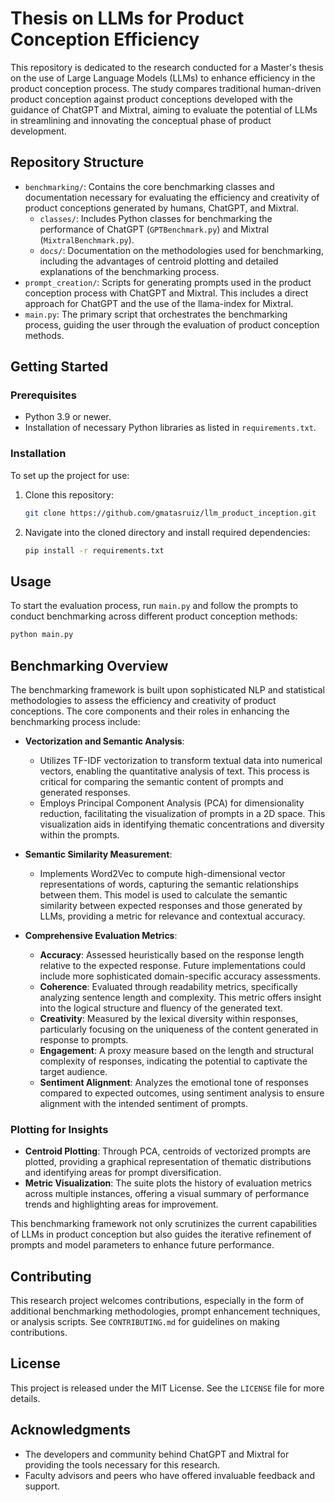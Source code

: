 
# Thesis on LLMs for Product Conception Efficiency

This repository is dedicated to the research conducted for a Master's thesis on the use of Large Language Models (LLMs) to enhance efficiency in the product conception process. The study compares traditional human-driven product conception against product conceptions developed with the guidance of ChatGPT and Mixtral, aiming to evaluate the potential of LLMs in streamlining and innovating the conceptual phase of product development.

## Repository Structure

- `benchmarking/`: Contains the core benchmarking classes and documentation necessary for evaluating the efficiency and creativity of product conceptions generated by humans, ChatGPT, and Mixtral.
  - `classes/`: Includes Python classes for benchmarking the performance of ChatGPT (`GPTBenchmark.py`) and Mixtral (`MixtralBenchmark.py`).
  - `docs/`: Documentation on the methodologies used for benchmarking, including the advantages of centroid plotting and detailed explanations of the benchmarking process.
- `prompt_creation/`: Scripts for generating prompts used in the product conception process with ChatGPT and Mixtral. This includes a direct approach for ChatGPT and the use of the llama-index for Mixtral.
- `main.py`: The primary script that orchestrates the benchmarking process, guiding the user through the evaluation of product conception methods.

## Getting Started

### Prerequisites

- Python 3.9 or newer.
- Installation of necessary Python libraries as listed in `requirements.txt`.

### Installation

To set up the project for use:

1. Clone this repository:
   ```bash
   git clone https://github.com/gmatasruiz/llm_product_inception.git
   ```
2. Navigate into the cloned directory and install required dependencies:
   ```bash
   pip install -r requirements.txt
   ```

## Usage

To start the evaluation process, run `main.py` and follow the prompts to conduct benchmarking across different product conception methods:

```bash
python main.py
```

## Benchmarking Overview

The benchmarking framework is built upon sophisticated NLP and statistical methodologies to assess the efficiency and creativity of product conceptions. The core components and their roles in enhancing the benchmarking process include:

- **Vectorization and Semantic Analysis**:
    - Utilizes TF-IDF vectorization to transform textual data into numerical vectors, enabling the quantitative analysis of text. This process is critical for comparing the semantic content of prompts and generated responses.
    - Employs Principal Component Analysis (PCA) for dimensionality reduction, facilitating the visualization of prompts in a 2D space. This visualization aids in identifying thematic concentrations and diversity within the prompts.

- **Semantic Similarity Measurement**:
    - Implements Word2Vec to compute high-dimensional vector representations of words, capturing the semantic relationships between them. This model is used to calculate the semantic similarity between expected responses and those generated by LLMs, providing a metric for relevance and contextual accuracy.

- **Comprehensive Evaluation Metrics**:
    - **Accuracy**: Assessed heuristically based on the response length relative to the expected response. Future implementations could include more sophisticated domain-specific accuracy assessments.
    - **Coherence**: Evaluated through readability metrics, specifically analyzing sentence length and complexity. This metric offers insight into the logical structure and fluency of the generated text.
    - **Creativity**: Measured by the lexical diversity within responses, particularly focusing on the uniqueness of the content generated in response to prompts.
    - **Engagement**: A proxy measure based on the length and structural complexity of responses, indicating the potential to captivate the target audience.
    - **Sentiment Alignment**: Analyzes the emotional tone of responses compared to expected outcomes, using sentiment analysis to ensure alignment with the intended sentiment of prompts.

### Plotting for Insights
- **Centroid Plotting**: Through PCA, centroids of vectorized prompts are plotted, providing a graphical representation of thematic distributions and identifying areas for prompt diversification.
- **Metric Visualization**: The suite plots the history of evaluation metrics across multiple instances, offering a visual summary of performance trends and highlighting areas for improvement.

This benchmarking framework not only scrutinizes the current capabilities of LLMs in product conception but also guides the iterative refinement of prompts and model parameters to enhance future performance.


## Contributing

This research project welcomes contributions, especially in the form of additional benchmarking methodologies, prompt enhancement techniques, or analysis scripts. See `CONTRIBUTING.md` for guidelines on making contributions.

## License

This project is released under the MIT License. See the `LICENSE` file for more details.

## Acknowledgments

- The developers and community behind ChatGPT and Mixtral for providing the tools necessary for this research.
- Faculty advisors and peers who have offered invaluable feedback and support.
